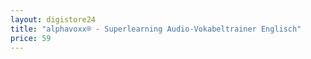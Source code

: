 ```yaml
---
layout: digistore24
title: "alphavoxx® - Superlearning Audio-Vokabeltrainer Englisch"
price: 59
---
```


